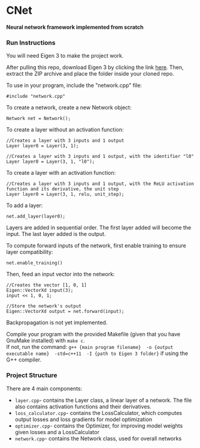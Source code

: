 # CNet
**Neural network framework implemented from scratch**

### Run Instructions
You will need Eigen 3 to make the project work.

After pulling this repo, download Eigen 3 by clicking the link [here](https://gitlab.com/libeigen/eigen/-/archive/3.4.0/eigen-3.4.0.zip). Then, extract the ZIP archive and place the folder inside your cloned repo.

To use in your program, include the "network.cpp" file:
```
#include "network.cpp"
```

To create a network, create a new Network object:
```
Network net = Network();
```

To create a layer without an activation function:
```
//Creates a layer with 3 inputs and 1 output
Layer layer0 = Layer(3, 1);

//Creates a layer with 3 inputs and 1 output, with the identifier "l0"
Layer layer0 = Layer(3, 1, "l0");
```

To create a layer with an activation function:
```
//Creates a layer with 3 inputs and 1 output, with the ReLU activation function and its derivative, the unit step
Layer layer0 = Layer(3, 1, relu, unit_step);
```

To add a layer:
```
net.add_layer(layer0);
```

Layers are added in sequential order. The first layer added will become the input. The last layer added is the output.


To compute forward inputs of the network, first enable training to ensure layer compatibility:
```
net.enable_training()
```

Then, feed an input vector into the network:
```
//Creates the vector [1, 0, 1]
Eigen::VectorXd input(3);
input << 1, 0, 1;

//Store the network's output
Eigen::VectorXd output = net.forward(input);
```

Backpropagation is not yet implemented.


Compile your program with the provided Makefile (given that you have GnuMake installed) with `make c`.  
If not, run the command: `g++ {main program filename}  -o {output executable name}  -std=c++11  -I {path to Eigen 3 folder}` if using the G++ compiler.

### Project Structure

There are 4 main components:
- `layer.cpp`- contains the Layer class, a linear layer of a network. The file also contains activation functions and their derivatives.
- `loss_calculator.cpp`- contains the LossCalculator, which computes output losses and loss gradients for model optimization
- `optimizer.cpp`- contains the Optimizer, for improving model weights given losses and a LossCalculator
- `network.cpp`- contains the Network class, used for overall networks
